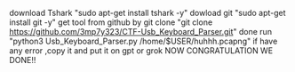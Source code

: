 download Tshark
"sudo apt-get install tshark -y"
dowload git
"sudo apt-get install git -y"
get tool from github by git clone
"git clone https://github.com/3mp7y323/CTF-Usb_Keyboard_Parser.git"
done run
"python3 Usb_Keyboard_Parser.py /home/$USER/huhhh.pcapng"
if have any error ,copy it and put it on gpt or grok 
NOW CONGRATULATION WE DONE!!
